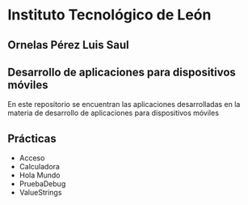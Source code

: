 # Instituto Tecnológico de León
## Ornelas Pérez Luis Saul
## Desarrollo de aplicaciones para dispositivos móviles

En este repositorio se encuentran las aplicaciones desarrolladas en la materia de desarrollo de aplicaciones para dispositivos móviles


## Prácticas
* Acceso
* Calculadora
* Hola Mundo
* PruebaDebug
* ValueStrings
